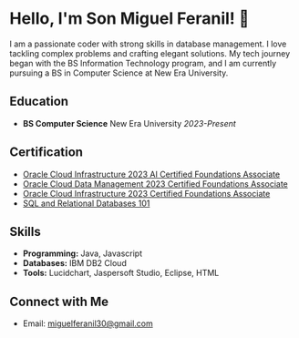 # Hello, I'm Son Miguel Feranil! 👋

I am a passionate coder with strong skills in database management. I love tackling complex problems and crafting elegant solutions. My tech journey began with the BS Information Technology program, and I am currently pursuing a BS in Computer Science at New Era University.

## Education

- **BS Computer Science**
  New Era University
  _2023-Present_

## Certification

- [Oracle Cloud Infrastructure 2023 AI Certified Foundations Associate](Certification_links_here)
- [Oracle Cloud Data Management 2023 Certified Foundations Associate](https://catalog-education.oracle.com/pls/certview/sharebadge?id=2F08FB3ED5BFBE51CDB9EED0B3085E72C23A50CB274272DFCDA16E3DECF16CD9&fbclid=IwAR12CTNEprk8EYvuZwrcGXNPeakJz4jNKULofy2onR9YfN9-Pz8X9uLHrKo)
- [Oracle Cloud Infrastructure 2023 Certified Foundations Associate](https://catalog-education.oracle.com/pls/certview/sharebadge?id=571CE6CD00180D8EDDE138228CC8BA825315CAC6CFDDF800E439B08C150A6EF6&fbclid=IwAR2FIs_0cI6YVzzH_lB4jDLLOppgEGVwu0R9ky2SyILvEfRUK4UvzV_rpZQ)
- [SQL and Relational Databases 101](https://courses.cognitiveclass.ai/certificates/62f188fa9c084d4eb06d3e9859bbc32d)

## Skills

- **Programming:** Java, Javascript
- **Databases:** IBM DB2 Cloud
- **Tools:** Lucidchart, Jaspersoft Studio, Eclipse, HTML

## Connect with Me

- Email: miguelferanil30@gmail.com

